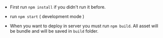 - First run `npm install` if you didn't run it before.

- run `npm start` ( development mode )

- When you want to deploy in server you must run `npm build`. All asset will be bundle and will be saved in `build` folder.